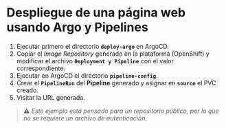 # Despliegue de una página web usando Argo y Pipelines

1. Ejecutar primero el directorio **`deploy-argo`** en ArgoCD.  
2. Copiar el *Image Repository* generado en la plataforma (OpenShift) y modificar el archivo **`Deployment y Pipeline`** con el valor correspondiente.  
3. Ejecutar en ArgoCD el directorio **`pipeline-config`**.  
4. Crear el **`PipelineRun`** del **Pipeline** generado y asignar en **`source`** el PVC creado.  
5. Visitar la URL generada.

> ⚠️ *Este ejemplo está pensado para un repositorio público, por lo que no se requiere un archivo de autenticación.*

